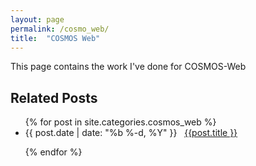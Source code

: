 ```yaml
---
layout: page
permalink: /cosmo_web/
title:  "COSMOS Web"
---
```



<p style="text-align:justify">
This page contains the work I've done for COSMOS-Web
</p>



<h2 class="page-heading">Related Posts</h2>

<ul class="post-list">
  {% for post in site.categories.cosmos_web %}

  <li>
    <span>{{ post.date | date: "%b %-d, %Y" }}</span> &nbsp; <a href="{{ post.url | prepend: site.baseurl }}">{{post.title }}</a>
  </li>

  {% endfor %}
</ul>
